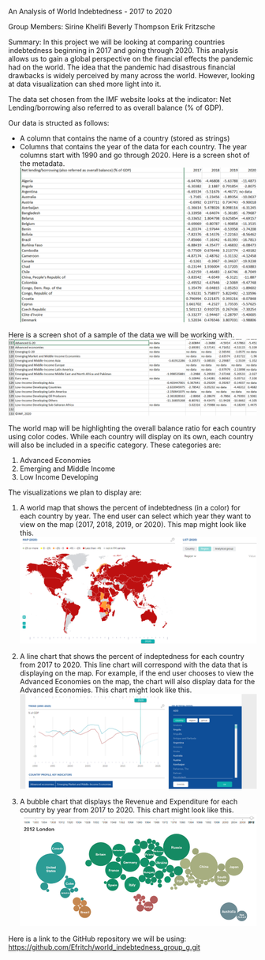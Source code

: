 An Analysis of World Indebtedness - 2017 to 2020

Group Members:
Sirine Khelifi
Beverly Thompson
Erik Fritzsche

Summary:
In this project we will be looking at comparing countries indebtedness beginning in 2017 and going through 2020. This analysis allows us to gain a global perspective on the financial effects the pandemic had on the world. The idea that the pandemic had disastrous financial drawbacks is widely perceived by many across the world. However, looking at data visualization can shed more light into it.

The data set chosen from the IMF website looks at the indicator: Net Lending/borrowing also referred to as overall balance (% of GDP).

Our data is structed as follows:
* A column that contains the name of a country (stored as strings)
* Columns that contains the year of the data for each country. The year columns start with 1990 and go through 2020.
Here is a screen shot of the metadata.
    ![Worldmap](images/metadata_image.png)

Here is a screen shot of a sample of the data we will be working with.
    ![Sample of Data](images/data_snapshot.png)


The world map will be highlighting the overall balance ratio for each country using color codes. While each country will display on its own, each country will also be included in a specific category. These categories are:
1. Advanced Economies
2. Emerging and Middle Income
3. Low Income Developing


The visualizations we plan to display are:
1. A world map that shows the percent of indebtedness (in a color) for each country by year. The end user can select which year they want to view on the map (2017, 2018, 2019, or 2020).
    This map might look like this.
    ![Worldmap](images/WorldMap.png)

2. A line chart that shows the percent of indeptedness for each country from 2017 to 2020. This line chart will correspond with the data that is displaying on the map. For example, if the end user chooses to view the Advanced Economies on the map, the chart will also display data for the Advanced Economies.
    This chart might look like this.
    ![line chart](images/line_chart.png)

3. A bubble chart that displays the Revenue and Expenditure for each country by year from 2017 to 2020.
    This chart might look like this.
    ![bubble chart](images/example_bubble_chart.png)

Here is a link to the GitHub repository we will be using: https://github.com/Efritch/world_indebtedness_group_g.git

